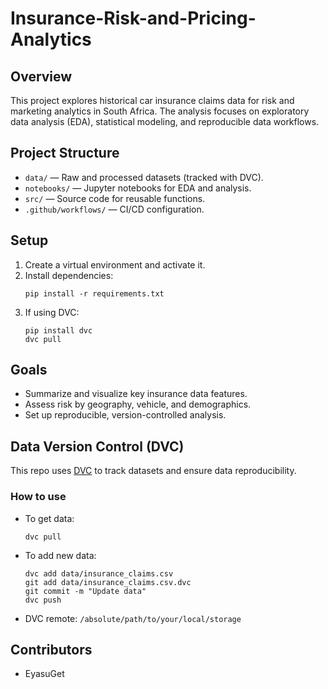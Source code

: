 # Insurance-Risk-and-Pricing-Analytics

## Overview
This project explores historical car insurance claims data for risk and marketing analytics in South Africa. The analysis focuses on exploratory data analysis (EDA), statistical modeling, and reproducible data workflows.

## Project Structure
- `data/` — Raw and processed datasets (tracked with DVC).
- `notebooks/` — Jupyter notebooks for EDA and analysis.
- `src/` — Source code for reusable functions.
- `.github/workflows/` — CI/CD configuration.

## Setup
1. Create a virtual environment and activate it.
2. Install dependencies:
   ```
   pip install -r requirements.txt
   ```
3. If using DVC:
   ```
   pip install dvc
   dvc pull
   ```

## Goals
- Summarize and visualize key insurance data features.
- Assess risk by geography, vehicle, and demographics.
- Set up reproducible, version-controlled analysis.

## Data Version Control (DVC)

This repo uses [DVC](https://dvc.org/) to track datasets and ensure data reproducibility.

### How to use

- To get data:  
  ```
  dvc pull
  ```
- To add new data:  
  ```
  dvc add data/insurance_claims.csv
  git add data/insurance_claims.csv.dvc
  git commit -m "Update data"
  dvc push
  ```
- DVC remote: `/absolute/path/to/your/local/storage`

## Contributors
- EyasuGet

